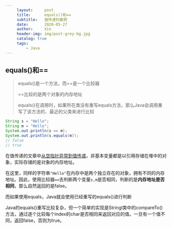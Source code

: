 ```yaml
---
     layout:     post   				    
     title:      equals()和==				
     subtitle:   值传递的案例
     date:       2020-05-27		
     author:     Xin 						
     header-img: img/post-grey-bg.jpg 	
     catalog: true 						
     tags:								
         - Java
---
```


## equals()和==

> equals()是一个方法，而==是一个比较器
>
> ==比较的是两个对象的内存地址
>
> equals()在调用时，如果所在类没有重写equals方法，那么Java会调用重写了该方法的、最近的父类来进行比较

```java
String s = "Hello";
String m = "Hello";
System.out.println(s == m);
System.out.println(s.equals(m));
// false
// true
```

在值传递的文章中[从空指针异常到值传递]([http://zhengxin1024.top/2020/05/27/%E4%BB%8E%E7%A9%BA%E6%8C%87%E9%92%88%E5%BC%82%E5%B8%B8%E5%88%B0%E5%80%BC%E4%BC%A0%E9%80%92/](http://zhengxin1024.top/2020/05/27/从空指针异常到值传递/))，非基本变量都是以引用存储在堆中的对象，实际存储的是对象的内存地址。

在这里，同样的字符串`"Hello"`在内存中是两个独立存在的对象，拥有不同的内存地址。因此，使用比较器`==`去判断两个变量`s,m`是否相同，判断的是<b>内存地址是否相同</b>，那么自然返回的是false。

而如果使用equals，Java就会使用已经重写的equals()进行判断

Java的equals()重写比较复杂，但一个简单的实现是Stringl类中的compareTo()方法，通过逐个比较每个index的char是否相同来返回对应的值。一旦有一个值不同，返回false，否则为true。

